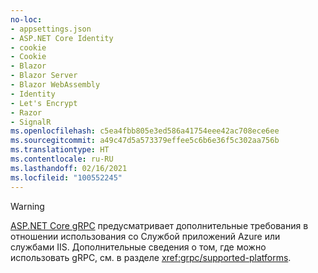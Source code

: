 ```yaml
---
no-loc:
- appsettings.json
- ASP.NET Core Identity
- cookie
- Cookie
- Blazor
- Blazor Server
- Blazor WebAssembly
- Identity
- Let's Encrypt
- Razor
- SignalR
ms.openlocfilehash: c5ea4fbb805e3ed586a41754eee42ac708ece6ee
ms.sourcegitcommit: a49c47d5a573379effee5c6b6e36f5c302aa756b
ms.translationtype: HT
ms.contentlocale: ru-RU
ms.lasthandoff: 02/16/2021
ms.locfileid: "100552245"
---
```

> [!WARNING]
> [ASP.NET Core gRPC](xref:grpc/index) предусматривает дополнительные требования в отношении использования со Службой приложений Azure или службами IIS. Дополнительные сведения о том, где можно использовать gRPC, см. в разделе <xref:grpc/supported-platforms>.
